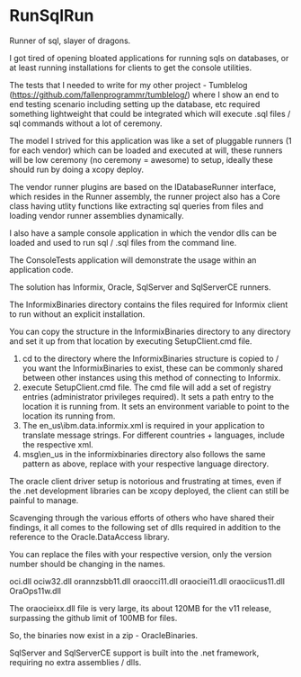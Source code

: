 RunSqlRun
=========

Runner of sql, slayer of dragons.

I got tired of opening bloated applications for running sqls on databases, or at least running installations for clients to get the console utilities.

The tests that I needed to write for my other project - Tumblelog (https://github.com/fallenprogrammr/tumblelog/) where I show an end to end testing scenario including setting up the database, etc required something lightweight that could be integrated which will execute .sql files / sql commands without a lot of ceremony.

The model I strived for this application was like a set of pluggable runners (1 for each vendor) which can be loaded and executed at will, these runners will be low ceremony (no ceremony = awesome) to setup, ideally these should run by doing a xcopy deploy.

The vendor runner plugins are based on the IDatabaseRunner interface, which resides in the Runner assembly, the runner project also has a Core class having utlity functions like extracting sql queries from files and loading vendor runner assemblies dynamically.

I also have a sample console application in which the vendor dlls can be loaded and used to run sql / .sql files from the command line.

The ConsoleTests application will demonstrate the usage within an application code.

The solution has Informix, Oracle, SqlServer and SqlServerCE runners.

The InformixBinaries directory contains the files required for Informix client to run without an explicit installation.

You can copy the structure in the InformixBinaries directory to any directory and set it up from that location by executing SetupClient.cmd file.

1) cd to the directory where the InformixBinaries structure is copied to / you want the InformixBinaries to exist, these can be commonly shared between other instances using this method of connecting to Informix.
2) execute SetupClient.cmd file.
    The cmd file will add a set of registry entries (administrator privileges required).
    It sets a path entry to the location it is running from.
    It sets an environment variable to point to the location its running from.
3) The en_us\ibm.data.informix.xml is required in your application to translate message strings. For different countries + languages, include the respective xml.
4) msg\en_us in the informixbinaries directory also follows the same pattern as above, replace with your respective language directory.


The oracle client driver setup is notorious and frustrating at times, even if the .net development libraries can be xcopy deployed, the client can still be painful to manage.

Scavenging through the various efforts of others who have shared their findings, 
it all comes to the following set of dlls required in addition to the reference to the Oracle.DataAccess library.

You can replace the files with your respective version, only the version number should be changing in the names.

oci.dll
ociw32.dll
orannzsbb11.dll
oraocci11.dll
oraociei11.dll
oraociicus11.dll
OraOps11w.dll

The oraocieixx.dll file is very large, its about 120MB for the v11 release, surpassing the github limit of 100MB for files.

So, the binaries now exist in a zip - OracleBinaries.


SqlServer and SqlServerCE support is built into the .net framework, requiring no extra assemblies / dlls.
